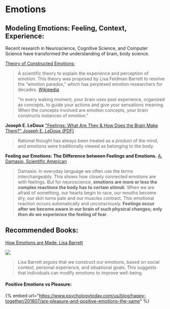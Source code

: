 # Emotions

## Modeling Emotions:  Feeling, Context, Experience:

Recent research in Neuroscience, Cognitive Science, and Computer Science have transformed the understanding of brain, body science.

[Theory of Constructed Emotions:](https://en.wikipedia.org/wiki/Theory_of_constructed_emotion)

> A scientific theory to explain the experience and perception of emotion. This theory was proposed by Lisa Feldman Barrett to resolve the "emotion paradox," which has perplexed emotion researchers for decades. [Wikipedia](https://en.wikipedia.org/wiki/Theory_of_constructed_emotion)
>
> "In every waking moment, your brain uses past experience, organized as concepts, to guide your actions and give your sensations meaning. When the concepts involved are emotion concepts, your brain constructs instances of emotion."

**Joseph E. LeDoux** ["Feelings: What Are They & How Does the Brain Make Them?" Joseph E. LeDoux \(PDF\)](https://www.cns.nyu.edu/home/ledoux/pdf/daed_LeDoux_2015.pdf)

> Rational thought has always been treated as a product of the mind, and emotions were traditionally viewed as belonging to the body.

**Feeling our Emotions: The Difference between Feelings and Emotions.**  [A. Damasio, Scientific American](https://www.scientificamerican.com/article/feeling-our-emotions/)

> Damasio: In everyday language we often use the terms interchangeably. This shows how closely connected emotions are with feelings. But for neuroscience, **emotions are more or less the complex reactions the body has to certain stimuli**. When we are afraid of something, our hearts begin to race, our mouths become dry, our skin turns pale and our muscles contract. This emotional reaction occurs automatically and unconsciously. **Feelings occur after we become aware in our brain of such physical changes; only then do we experience the feeling of fear**.

## Recommended Books:

[How Emotions are Made: Lisa Barrett](https://www.amazon.com/How-Emotions-Are-Made-Secret-ebook/dp/B00QPHURT6)

![](https://images-na.ssl-images-amazon.com/images/I/41b4x8kJXrL.SR160,240_BG243,243,243.jpg)

> Lisa Barrett argues that we construct our emotions, based on social context, personal experience, and situational goals. This suggests that individuals can modify emotions to improve well-being.

#### Positive Emotions vs Pleasure:

{% embed url="https://www.psychologytoday.com/us/blog/happy-together/201807/are-pleasure-and-positive-emotions-the-same" %}



